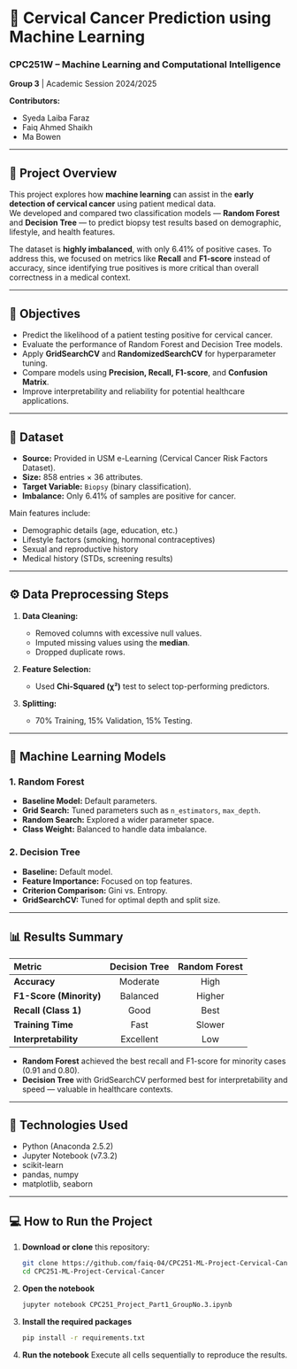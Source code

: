 # 🧠 Cervical Cancer Prediction using Machine Learning

### CPC251W – Machine Learning and Computational Intelligence  
**Group 3** | Academic Session 2024/2025  

**Contributors:**  
- Syeda Laiba Faraz   
- Faiq Ahmed Shaikh  
- Ma Bowen   

---

## 📘 Project Overview

This project explores how **machine learning** can assist in the **early detection of cervical cancer** using patient medical data.  
We developed and compared two classification models — **Random Forest** and **Decision Tree** — to predict biopsy test results based on demographic, lifestyle, and health features.

The dataset is **highly imbalanced**, with only 6.41% of positive cases. To address this, we focused on metrics like **Recall** and **F1-score** instead of accuracy, since identifying true positives is more critical than overall correctness in a medical context.

---

## 🧩 Objectives
- Predict the likelihood of a patient testing positive for cervical cancer.  
- Evaluate the performance of Random Forest and Decision Tree models.  
- Apply **GridSearchCV** and **RandomizedSearchCV** for hyperparameter tuning.  
- Compare models using **Precision, Recall, F1-score**, and **Confusion Matrix**.  
- Improve interpretability and reliability for potential healthcare applications.

---

## 🧾 Dataset

- **Source:** Provided in USM e-Learning (Cervical Cancer Risk Factors Dataset).  
- **Size:** 858 entries × 36 attributes.  
- **Target Variable:** `Biopsy` (binary classification).  
- **Imbalance:** Only 6.41% of samples are positive for cancer.  

Main features include:
- Demographic details (age, education, etc.)
- Lifestyle factors (smoking, hormonal contraceptives)
- Sexual and reproductive history
- Medical history (STDs, screening results)

---

## ⚙️ Data Preprocessing Steps
1. **Data Cleaning:**  
   - Removed columns with excessive null values.  
   - Imputed missing values using the **median**.  
   - Dropped duplicate rows.  

2. **Feature Selection:**  
   - Used **Chi-Squared (χ²)** test to select top-performing predictors.  

3. **Splitting:**  
   - 70% Training, 15% Validation, 15% Testing.  

---

## 🧮 Machine Learning Models

### 1. Random Forest
- **Baseline Model:** Default parameters.  
- **Grid Search:** Tuned parameters such as `n_estimators`, `max_depth`.  
- **Random Search:** Explored a wider parameter space.  
- **Class Weight:** Balanced to handle data imbalance.

### 2. Decision Tree
- **Baseline:** Default model.  
- **Feature Importance:** Focused on top features.  
- **Criterion Comparison:** Gini vs. Entropy.  
- **GridSearchCV:** Tuned for optimal depth and split size.

---

## 📊 Results Summary

| Metric | Decision Tree | Random Forest |
|:-------|:--------------:|:--------------:|
| **Accuracy** | Moderate | High |
| **F1-Score (Minority)** | Balanced | Higher |
| **Recall (Class 1)** | Good | Best |
| **Training Time** | Fast | Slower |
| **Interpretability** | Excellent | Low |

- **Random Forest** achieved the best recall and F1-score for minority cases (0.91 and 0.80).  
- **Decision Tree** with GridSearchCV performed best for interpretability and speed — valuable in healthcare contexts.  

---

## 🧠 Technologies Used
- Python (Anaconda 2.5.2)  
- Jupyter Notebook (v7.3.2)  
- scikit-learn  
- pandas, numpy  
- matplotlib, seaborn  

---

## 💻 How to Run the Project

1. **Download or clone** this repository:
   ```bash
   git clone https://github.com/faiq-04/CPC251-ML-Project-Cervical-Cancer.git
   cd CPC251-ML-Project-Cervical-Cancer

2. **Open the notebook**
   ```bash
   jupyter notebook CPC251_Project_Part1_GroupNo.3.ipynb
3. **Install the required packages**
   ```bash
   pip install -r requirements.txt
4. **Run the notebook**
   Execute all cells sequentially to reproduce the results.
